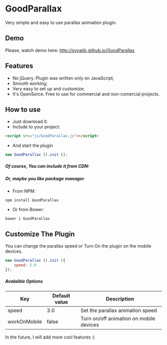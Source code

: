 # GoodParallax
Very simple and easy to use parallax animation plugin.

## Demo
Please, watch demo here: http://svyatik.github.io/GoodParallax

## Features
- No jQuery. Plugin was written only on JavaScript;
- Smooth working;
- Very easy to set up and customize;
- It's OpenSorce. Free to use for commercial and non-comercial projects.

## How to use
- Just download it:
- Include to your project:
```html
<script src="js/GoodParallax.js"></script>
```
- And start the plugin
```javascript
new GoodParallax ().init ();
```

##### Of course, You can include it from CDN:

##### Or, maybe you like package manager
- From NPM:
```
npm install GoodParallax
```
- Or from Bower:
```
bower i GoodParallax
```

## Customize The Plugin
You can change the parallax speed or Turn On the plugin on the mobile devices.
```javascript
new GoodParallax ().init ({
    speed: 5.0
});
```
##### Avalaible Options
|Key         |Default value|Description                            |
|------------|-------------|---------------------------------------|
|speed       |3.0          |Set the parallax animation speed       |
|workOnMobile|false        |Turn on/off animation on mobile devices|

In the future, I will add more cool features :)
